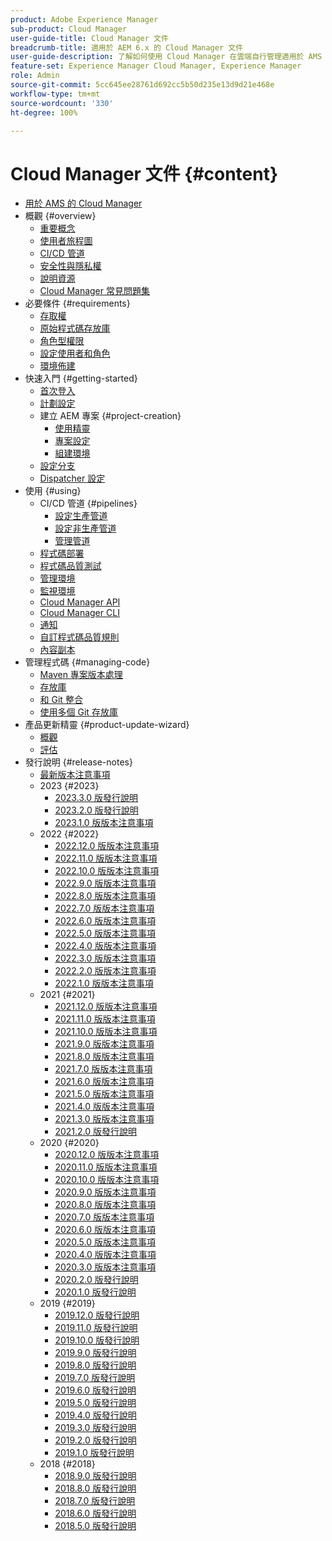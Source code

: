 ```yaml
---
product: Adobe Experience Manager
sub-product: Cloud Manager
user-guide-title: Cloud Manager 文件
breadcrumb-title: 適用於 AEM 6.x 的 Cloud Manager 文件
user-guide-description: 了解如何使用 Cloud Manager 在雲端自行管理適用於 AMS 的 Adobe Experience Manager。
feature-set: Experience Manager Cloud Manager, Experience Manager
role: Admin
source-git-commit: 5cc645ee28761d692cc5b50d235e13d9d21e468e
workflow-type: tm+mt
source-wordcount: '330'
ht-degree: 100%

---
```



# Cloud Manager 文件 {#content}

+ [用於 AMS 的 Cloud Manager](introduction.md)
+ 概觀 {#overview}
   + [重要概念](overview/key-concepts.md)
   + [使用者旅程圖](overview/user-journey.md)
   + [CI/CD 管道](overview/ci-cd-pipelines.md)
   + [安全性與隱私權](overview/security-and-privacy.md)
   + [說明資源](overview/help-resources.md)
   + [Cloud Manager 常見問題集](overview/faqs.md)
+ 必要條件 {#requirements}
   + [存取權](requirements/access-rights.md)
   + [原始程式碼存放庫](requirements/source-code-repository.md)
   + [角色型權限](requirements/role-based-permissions.md)
   + [設定使用者和角色](requirements/users-and-roles.md)
   + [環境佈建](requirements/environment-provisioning.md)
+ 快速入門 {#getting-started}
   + [首次登入](getting-started/first-time-login.md)
   + [計劃設定](getting-started/program-setup.md)
   + 建立 AEM 專案 {#project-creation}
      + [使用精靈](getting-started/using-the-wizard.md)
      + [專案設定](getting-started/project-setup.md)
      + [組建環境](getting-started/build-environment.md)
   + [設定分支](getting-started/configuring-branches.md)
   + [Dispatcher 設定](getting-started/dispatcher-configurations.md)
+ 使用 {#using}
   + CI/CD 管道 {#pipelines}
      + [設定生產管道](using/production-pipelines.md)
      + [設定非生產管道](using/non-production-pipelines.md)
      + [管理管道 ](using/managing-pipelines.md)
   + [程式碼部署](using/code-deployment.md)
   + [程式碼品質測試](using/code-quality-testing.md)
   + [管理環境](using/managing-environments.md)
   + [監視環境](using/monitoring-environments.md)
   + [Cloud Manager API](https://developer.adobe.com/experience-cloud/cloud-manager/reference/api/)
   + [Cloud Manager CLI](https://github.com/adobe/aio-cli-plugin-cloudmanager/blob/main/README.md)
   + [通知](using/notifications.md)
   + [自訂程式碼品質規則](using/custom-code-quality-rules.md)
   + [內容副本](using/content-copy.md)
+ 管理程式碼 {#managing-code}
   + [Maven 專案版本處理](managing-code/maven-project-version.md)
   + [存放庫](managing-code/repositories.md)
   + [和 Git 整合](managing-code/git-integration.md)
   + [使用多個 Git 存放庫](managing-code/multiple-git-repos.md)
+ 產品更新精靈 {#product-update-wizard}
   + [概觀](product-update-wizard/overview.md)
   + [評估](product-update-wizard/evaluation.md)
+ 發行說明 {#release-notes}
   + [最新版本注意事項](release-notes/current.md)
   + 2023 {#2023}
      + [2023.3.0 版發行說明](release-notes/2023/2023-3-0.md)
      + [2023.2.0 版發行說明](release-notes/2023/2023-2-0.md)
      + [2023.1.0 版版本注意事項](release-notes/2023/2023-1-0.md)
   + 2022 {#2022}
      + [2022.12.0 版版本注意事項](release-notes/2022/2022-12-0.md)
      + [2022.11.0 版版本注意事項](release-notes/2022/2022-11-0.md)
      + [2022.10.0 版版本注意事項](release-notes/2022/2022-10-0.md)
      + [2022.9.0 版版本注意事項](release-notes/2022/2022-9-0.md)
      + [2022.8.0 版版本注意事項](release-notes/2022/2022-8-0.md)
      + [2022.7.0 版版本注意事項](release-notes/2022/2022-7-0.md)
      + [2022.6.0 版版本注意事項](release-notes/2022/2022-6-0.md)
      + [2022.5.0 版版本注意事項](release-notes/2022/2022-5-0.md)
      + [2022.4.0 版版本注意事項](release-notes/2022/2022-4-0.md)
      + [2022.3.0 版版本注意事項](release-notes/2022/2022-3-0.md)
      + [2022.2.0 版版本注意事項](release-notes/2022/2022-2-0.md)
      + [2022.1.0 版版本注意事項](release-notes/2022/2022-1-0.md)
   + 2021 {#2021}
      + [2021.12.0 版版本注意事項](release-notes/2021/2021-12-0.md)
      + [2021.11.0 版版本注意事項](release-notes/2021/2021-11-0.md)
      + [2021.10.0 版版本注意事項](release-notes/2021/2021-10-0.md)
      + [2021.9.0 版版本注意事項](release-notes/2021/2021-9-0.md)
      + [2021.8.0 版版本注意事項](release-notes/2021/2021-8-0.md)
      + [2021.7.0 版版本注意事項](release-notes/2021/2021-7-0.md)
      + [2021.6.0 版版本注意事項](release-notes/2021/2021-6-0.md)
      + [2021.5.0 版版本注意事項](release-notes/2021/2021-5-0.md)
      + [2021.4.0 版版本注意事項](release-notes/2021/2021-4-0.md)
      + [2021.3.0 版版本注意事項](release-notes/2021/2021-3-0.md)
      + [2021.2.0 版發行說明](release-notes/2021/2021-2-0.md)
   + 2020 {#2020}
      + [2020.12.0 版版本注意事項](release-notes/2020/2020-12-0.md)
      + [2020.11.0 版版本注意事項](release-notes/2020/2020-11-0.md)
      + [2020.10.0 版版本注意事項](release-notes/2020/2020-10-0.md)
      + [2020.9.0 版版本注意事項](release-notes/2020/2020-9-0.md)
      + [2020.8.0 版版本注意事項](release-notes/2020/2020-8-0.md)
      + [2020.7.0 版版本注意事項](release-notes/2020/2020-7-0.md)
      + [2020.6.0 版版本注意事項](release-notes/2020/2020-6-0.md)
      + [2020.5.0 版版本注意事項](release-notes/2020/2020-5-0.md)
      + [2020.4.0 版版本注意事項](release-notes/2020/2020-4-0.md)
      + [2020.3.0 版版本注意事項](release-notes/2020/2020-3-0.md)
      + [2020.2.0 版發行說明](release-notes/2020/2020-2-0.md)
      + [2020.1.0 版發行說明](release-notes/2020/2020-1-0.md)
   + 2019 {#2019}
      + [2019.12.0 版發行說明](release-notes/2019/2019-12-0.md)
      + [2019.11.0 版發行說明](release-notes/2019/2019-11-0.md)
      + [2019.10.0 版發行說明](release-notes/2019/2019-10-0.md)
      + [2019.9.0 版發行說明](release-notes/2019/2019-9-0.md)
      + [2019.8.0 版發行說明](release-notes/2019/2019-8-0.md)
      + [2019.7.0 版發行說明](release-notes/2019/2019-7-0.md)
      + [2019.6.0 版發行說明](release-notes/2019/2019-6-0.md)
      + [2019.5.0 版發行說明](release-notes/2019/2019-5-0.md)
      + [2019.4.0 版發行說明](release-notes/2019/2019-4-0.md)
      + [2019.3.0 版發行說明](release-notes/2019/2019-3-0.md)
      + [2019.2.0 版發行說明](release-notes/2019/2019-2-0.md)
      + [2019.1.0 版發行說明](release-notes/2019/2019-1-0.md)
   + 2018 {#2018}
      + [2018.9.0 版發行說明](release-notes/2018/2018-9-0.md)
      + [2018.8.0 版發行說明](release-notes/2018/2018-8-0.md)
      + [2018.7.0 版發行說明](release-notes/2018/2018-7-0.md)
      + [2018.6.0 版發行說明](release-notes/2018/2018-6-0.md)
      + [2018.5.0 版發行說明](release-notes/2018/2018-5-0.md)
